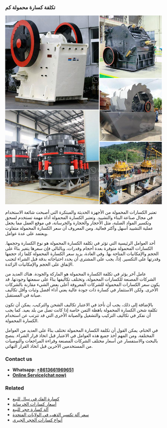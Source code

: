 <h3>تكلفة كسارة محمولة كم</h3><img src='1701850780.jpg' alt=''><p>تعتبر الكسارات المحمولة من الأجهزة الحديثة والمبتكرة التي أصبحت شائعة الاستخدام في مجال صناعة البناء والتشييد. وتعتبر الكسارة المحمولة أداة مهمة تستخدم لسحق وتكسير المواد الصلبة، مثل الأحجار والحجارة والخرسانة، في موقع العمل مما يجعل عملية التشييد أسهل وأكثر فعالية. ومن المعروف أن سعر الكسارة المحمولة متفاوت ويعتمد على عدة عوامل.</p><p>أحد العوامل الرئيسية التي تؤثر في تكلفة الكسارة المحمولة هو نوع الكسارة وحجمها. الكسارات المحمولة متوفرة بعدة أحجام وقدرات، وبالتالي فإن سعرها يتغير بناءً على الحجم والإمكانيات المتاحة بها. وفي العادة، يزيد سعر الكسارة المحمولة كلما زاد حجمها وقدرتها على التكسير. إذاً، يجب على المشتري أن يحدد احتياجاته بدقة قبل الشراء لتجنب الإنفاق على الحجم والإمكانيات الزائدة.</p><p>عامل آخر يؤثر في تكلفة الكسارة المحمولة هو الماركة والجودة. هناك العديد من الشركات المصنعة للكسارات المحمولة، وتختلف تكاليفها بناءً على سمعتها وجودتها. قد يكون سعر الكسارات المحمولة للشركات المعروفة أعلى بعض الشيء مقارنة بالشركات الأخرى. ولكن الاستثمار في كسارة ذات جودة عالية يعني أداء أفضل وثبات وأقل تكاليف صيانة في المستقبل.</p><p>بالإضافة إلى ذلك، يجب أن نأخذ في الاعتبار تكاليف الشحن والتركيب. يمكن أن تكون تكلفة شحن الكسارة المحمولة باهظة الثمن خاصة إذا كانت تصل من بلد بعيد. كما يجب أن نفكر في تكاليف التركيب والتشغيل والصيانة الأخرى التي قد تترتب عن استخدام الكسارة المحمولة.</p><p>في الختام، يمكن القول أن تكلفة الكسارة المحمولة تختلف بناءً على العديد من العوامل المختلفة. ومن المهم أخذ جميع هذه العوامل في الاعتبار قبل اتخاذ قرار الشراء. ينصح بالبحث والاستفسار عن أسعار مختلف الشركات المصنعة وقراءة المراجعات والتوصيات من المستخدمين الآخرين قبل اتخاذ القرار النهائي.</p><h3>Contact us</h3><ul><li><strong>Whatsapp:&nbsp;<a href="https://wa.me/8613661969651">+8613661969651</a></strong></li><li><a href="https://swt.shibang-china.com/?git&amp;zhl&amp;تكلفة كسارة محمولة كم"><strong>Online Service(chat now)</strong></a></li></ul><h3>Related</h3><ul><li><a href='كسارة الفك في نيبال للبيع.md'>كسارة الفك في نيبال للبيع</a></li><li><a href='أسعار كسارات الخرسانة.md'>أسعار كسارات الخرسانة</a></li><li><a href='آلة كسارة حجر للبيع.md'>آلة كسارة حجر للبيع</a></li><li><a href='سعر آلة تكسير الذهب في الولايات المتحدة.md'>سعر آلة تكسير الذهب في الولايات المتحدة</a></li><li><a href='أنواع كسارات الحجر الجيري.md'>أنواع كسارات الحجر الجيري</a></li></ul>